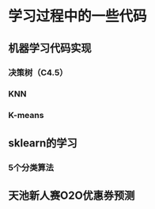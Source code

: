 # 学习过程中的一些代码
## 机器学习代码实现
### 决策树（C4.5）
### KNN
### K-means
## sklearn的学习
### 5个分类算法
## 天池新人赛O2O优惠券预测
